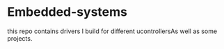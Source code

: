 # Embedded-systems
 this repo contains drivers I build for different ucontrollersAs well as some projects.
